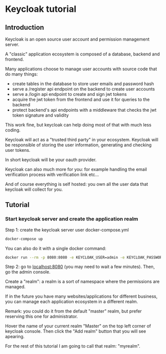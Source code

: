 # Keycloak tutorial

## Introduction

Keycloak is an open source user account and permission management server.

A "classic" application ecosystem is composed of a database, backend and frontend.

Many applications choose to manage user accounts with source code that do many things:
* create tables in the database to store user emails and password hash
* serve a /register api endpoint on the backend to create user accounts
* serve a /login api endpoint to create and sign jwt tokens
* acquire the jwt token from the frontend and use it for queries to the backend
* protect backend's api endpoints with a middleware that checks the jwt token signature and validity

This work fine, but keycloak can help doing most of that with much less coding.

Keycloak will act as a "trusted third party" in your ecosystem. Keycloak will be responsible of storing the user information, generating and checking user tokens.

In short keycloak will be your oauth provider.

Keycloak can also much more for you: for example handling the email verification process with verification link etc...

And of course everything is self hosted: you own all the user data that keycloak will collect for you.

## Tutorial

### Start keycloak server and create the application realm

Step 1: create the keycloak server user docker-compose.yml

```bash
docker-compose up
```

You can also do it with a single docker command:

```bash
docker run --rm -p 8080:8080 -e KEYCLOAK_USER=admin -e KEYCLOAK_PASSWORD=admin123 -it jboss/keycloak
```

Step 2: go to [localhost:8080](localhost:8080) (you may need to wait a few minutes). Then, go the admin console.

Create a "realm": a realm is a sort of namespace where the permissions are managed.

If in the future you have many websites/applications for different business, you can manage each application ecosystem in a different realm.

Remark: you could do it from the default "master" realm, but prefer reserving this one for administrator.

Hover the name of your current realm "Master" on the top left corner of keycloak console. Then click the "Add realm" button that you will see apearing.

For the rest of this tutorial I am going to call that realm: "myrealm".
